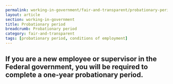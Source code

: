 ```yaml
---
permalink: working-in-government/fair-and-transparent/probationary-period/
layout: article
section: working-in-government
title: Probationary period
breadcrumb: Probationary period
category: fair-and-transparent
tags: [probationary period, conditions of employment]
---
```


<h2 class="usajobs-help-center__lead">
  If you are a new employee or supervisor in the Federal government, you will be required to complete a one-year probationary period.
</h2>
